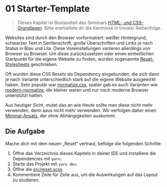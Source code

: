 # 01 Starter-Template

> Dieses Kapitel ist Bestandteil des Seminars [HTML- und CSS-Grundlagen](../README.md). Bitte erarbeitete dir die Kentnisse in linealer Reihenfolge.

Websites sind durch den Browser vorformatiert: weißer Hintergrund, schwarzer Text in Serifenschrift, große Überschriften und Links je nach Status in Blau und Lila. Diese Voreinstellungen variieren allerdings von Browser zu Browser. Um diese zurückzusetzen oder einen einheitlichen Startpunkt für die eigene Website zu finden, wurden sogenannte [Reset-Stylesheets](https://de.wikipedia.org/wiki/Reset-Stylesheet) geschrieben.

Oft wurden diese CSS Resets als Dependency eingebunden, die sich dann je nach Variante unterschiedlich stark auf die eigene Website ausgewirkt haben. Sehr populär war [normalize.css](https://github.com/necolas/normalize.css), später gab es auch Varianten wie [modern-normalize](https://github.com/sindresorhus/modern-normalize), die kleiner waren und nur noch moderne Browser unterstützt hatten.

Aus heutiger Sicht, mutet das an wie Heute sollte man diese nicht mehr verwenden, denn aaus nicht mehr verwenden. Wir verfolgen daher einen [Minimal-Ansatz](https://codepen.io/macx/pen/wvXYXGv), der ohne Abhängigkeiten auskommt.

## Die Aufgabe

Mache dich mit dem neuen „Reset“ vertraut, befolge die folgenden Schritte:

1. Öffne das Verzeichnis dieses Kapitels in deiner IDE und installiere die Dependencies mit `yarn`.
2. Starte das Projekt mit `yarn dev`.
3. Öffne die [src/reset.scss](src/css/_reset.scss).
4. Kommentiere Zeile für Zeile aus, um die Auswirkungen auf das Layout zu studieren.
